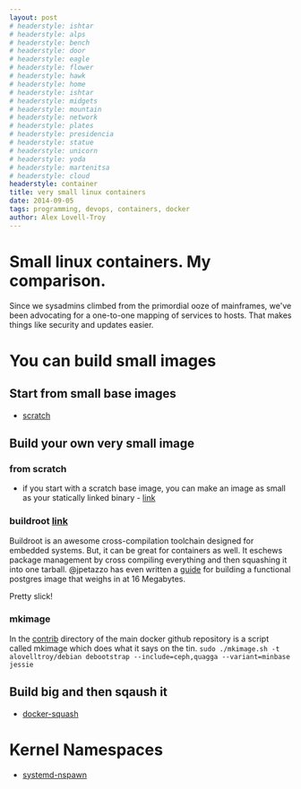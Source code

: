 ```yaml
---
layout: post
# headerstyle: ishtar
# headerstyle: alps
# headerstyle: bench
# headerstyle: door
# headerstyle: eagle
# headerstyle: flower
# headerstyle: hawk
# headerstyle: home
# headerstyle: ishtar
# headerstyle: midgets
# headerstyle: mountain
# headerstyle: network
# headerstyle: plates
# headerstyle: presidencia
# headerstyle: statue
# headerstyle: unicorn
# headerstyle: yoda
# headerstyle: martenitsa
# headerstyle: cloud
headerstyle: container
title: very small linux containers
date: 2014-09-05
tags: programming, devops, containers, docker
author: Alex Lovell-Troy
---
```


# Small linux containers.  My comparison.

Since we sysadmins climbed from the primordial ooze of mainframes, we've been
advocating for a one-to-one mapping of services to hosts.  That makes things
like security and updates easier.

# You can build small images

## Start from small base images
* [scratch](https://registry.hub.docker.com/_/scratch/)

## Build your own very small image

### from scratch
* if you start with a scratch base image, you can make an image as small as your statically linked binary - [link](http://blog.xebia.com/2014/07/04/create-the-smallest-possible-docker-container/)

### buildroot [link](http://buildroot.uclibc.org/)
Buildroot is an awesome cross-compilation toolchain designed for embedded systems.  But, it can be great for containers as well.  It eschews package management by cross compiling everything and then squashing it into one tarball.  @jpetazzo has even written a [guide](http://blog.docker.com/2013/06/create-light-weight-docker-containers-buildroot/) for building a functional postgres image that weighs in at 16 Megabytes.  

Pretty slick!

### mkimage
In the [contrib](https://github.com/docker/docker/tree/master/contrib) directory of the main docker github repository is a script called mkimage which does what it says on the tin.
```sudo ./mkimage.sh -t alovelltroy/debian debootstrap --include=ceph,quagga --variant=minbase jessie ```

## Build big and then sqaush it
* [docker-squash](http://jasonwilder.com/blog/2014/08/19/squashing-docker-images/)

# Kernel Namespaces
* [systemd-nspawn](http://rich0gentoo.wordpress.com/2014/07/14/quick-systemd-nspawn-guide/)

